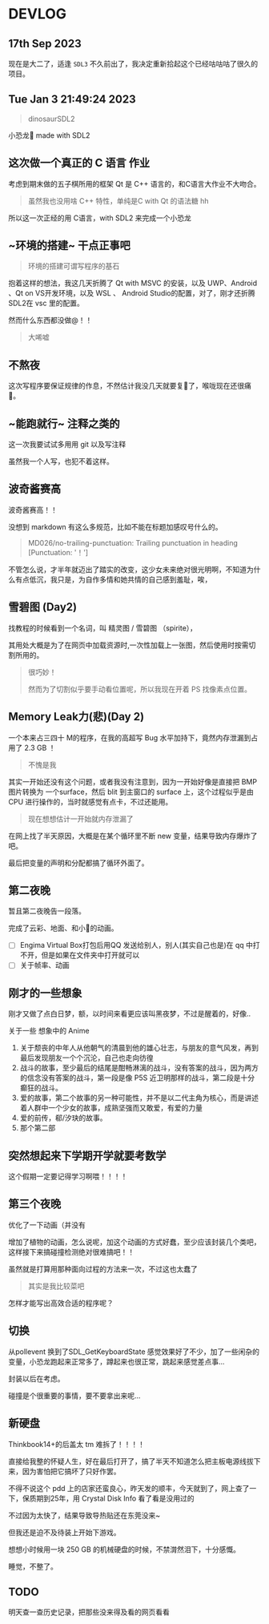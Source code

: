 # DEVLOG

## 17th Sep 2023

现在是大二了，适逢 `SDL3` 不久前出了，我决定重新拾起这个已经咕咕咕了很久的项目。

## Tue Jan 3 21:49:24 2023

> dinosaurSDL2

小恐龙🦖 made with SDL2

## 这次做一个真正的 C 语言 作业

考虑到期末做的五子棋所用的框架 Qt 是 C++ 语言的，和C语言大作业不大吻合。

> 虽然我也没用啥 C++ 特性，单纯是C with Qt 的语法糖 hh

所以这一次正经的用 C语言，with SDL2 来完成一个小恐龙

## ~环境的搭建~ 干点正事吧

> 环境的搭建可谓写程序的基石

抱着这样的想法，我这几天折腾了 Qt with MSVC 的安装，以及 UWP、Android 、Qt on VS开发环境，以及 WSL 、 Android Studio的配置，对了，刚才还折腾 SDL2在 vsc 里的配置。

然而什么东西都没做@！！

> 大唏嘘

## 不熬夜

这次写程序要保证规律的作息，不然估计我没几天就要复🐏了，喉咙现在还很痛🔪。

## ~能跑就行~ 注释之类的

这一次我要试试多用用 git 以及写注释

虽然我一个人写，也犯不着这样。

## 波奇酱赛高

波奇酱赛高！！

没想到 markdown 有这么多规范，比如不能在标题加感叹号什么的。

> MD026/no-trailing-punctuation: Trailing punctuation in heading [Punctuation: '！']

不管怎么说，才半年就迈出了踏实的改变，这少女未来绝对很光明啊，不知道为什么有点低沉，我只是，为自作多情和她共情的自己感到羞耻，唉，

## 雪碧图 (Day2)

找教程的时候看到一个名词，叫 精灵图 / 雪碧图 （spirite），

其用处大概是为了在网页中加载资源时,一次性加载上一张图，然后使用时按需切割所用的。

> 很巧妙！
>
> 然而为了切割似乎要手动看位置呢，所以我现在开着 PS 找像素点位置。

## Memory Leak力(悲)(Day 2)

一个本来占三四十 M的程序，在我的高超写 Bug 水平加持下，竟然内存泄漏到占用了 2.3 GB ！

> 不愧是我

其实一开始还没有这个问题，或者我没有注意到，因为一开始好像是直接把 BMP 图片转换为 一个surface，然后 blit 到主窗口的 surface 上，这个过程似乎是由 CPU 进行操作的，当时就感觉有点卡，不过还能用。

> 现在想想估计一开始就内存泄漏了

在网上找了半天原因，大概是在某个循环里不断 new 变量，结果导致内存爆炸了吧。

最后把变量的声明和分配都搞了循环外面了。

## 第二夜晚

暂且第二夜晚告一段落。

完成了云彩、地面、和小🦖的动画。

* [ ] Engima Virtual Box打包后用QQ 发送给别人，别人(其实自己也是)在 qq 中打不开，但是如果在文件夹中打开就可以
* [ ] 关于帧率、动画

## 刚才的一些想象

刚才又做了点白日梦，额，以时间来看更应该叫黑夜梦，不过是醒着的，好像..

关于一些 想象中的 Anime

1. 关于颓丧的中年人从他朝气的清晨到他的雄心壮志，与朋友的意气风发，再到最后发现朋友一个个沉沦，自己也走向彷徨
2. 战斗的故事，至少最后的结尾是酣畅淋漓的战斗，没有答案的战斗，因为两方的信念没有答案的战斗，第一段是像 P5S 近卫明那样的战斗，第二段是十分癫狂的战斗。
3. 爱的故事，第二个故事的另一种可能性，并不是以二代主角为核心，而是讲述着人群中一个少女的故事，成熟坚强而又敢爱，有爱的力量
4. 爱的前传，郗/汐玦的故事。
5. 那个第二部

## 突然想起来下学期开学就要考数学

这个假期一定要记得学习啊喂！！！！

## 第三个夜晚

优化了一下动画（并没有

增加了植物的动画，怎么说呢，加这个动画的方式好蠢，至少应该封装几个类吧，这样接下来搞碰撞检测绝对很难搞吧！！

虽然就是打算用那种面向过程的方法来一次，不过这也太蠢了

> 其实是我比较菜吧

怎样才能写出高效合适的程序呢？

## 切换

从pollevent 换到了SDL_GetKeyboardState 感觉效果好了不少，加了一些闲杂的变量，小恐龙跑起来正常多了，蹲起来也很正常，跳起来感觉差点事...

封装以后在考虑。

碰撞是个很重要的事情，要不要拿出来呢...

## 新硬盘

Thinkbook14+的后盖太 tm 难拆了！！！！

直接给我整的怀疑人生，好在最后打开了，搞了半天不知道怎么把主板电源线拔下来，因为害怕把它搞坏了只好作罢。

不得不说这个 pdd 上的店家还蛮良心，昨天发的顺丰，今天就到了，网上查了一下，保质期到25年，用 Crystal Disk Info 看了看是没用过的

不过因为太快了，结果导致导热贴还在东莞没来~

但我还是迫不及待装上开始下游戏。

想想小时候用一块 250 GB 的机械硬盘的时候，不禁潸然泪下，十分感慨。

睡觉，不整了。

## TODO

明天查一查历史记录，把那些没来得及看的网页看看

